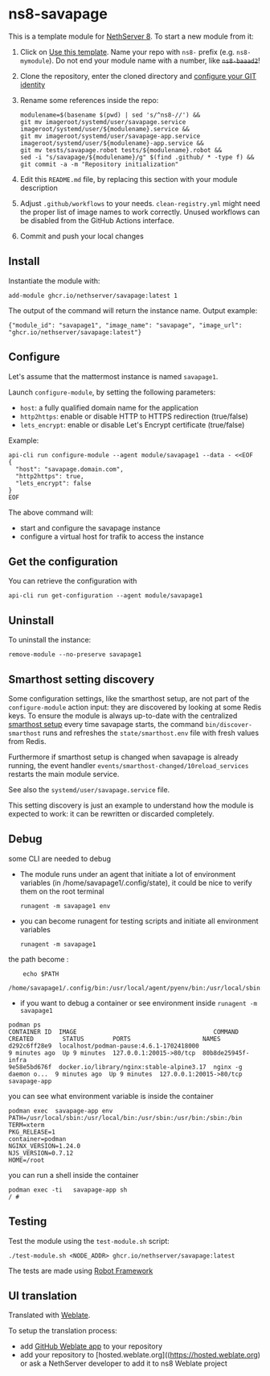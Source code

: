 # ns8-savapage

This is a template module for [NethServer 8](https://github.com/NethServer/ns8-core).
To start a new module from it:

1. Click on [Use this template](https://github.com/NethServer/ns8-savapage/generate).
   Name your repo with `ns8-` prefix (e.g. `ns8-mymodule`). 
   Do not end your module name with a number, like ~~`ns8-baaad2`~~!

1. Clone the repository, enter the cloned directory and
   [configure your GIT identity](https://git-scm.com/book/en/v2/Getting-Started-First-Time-Git-Setup#_your_identity)

1. Rename some references inside the repo:
   ```
   modulename=$(basename $(pwd) | sed 's/^ns8-//') &&
   git mv imageroot/systemd/user/savapage.service imageroot/systemd/user/${modulename}.service &&
   git mv imageroot/systemd/user/savapage-app.service imageroot/systemd/user/${modulename}-app.service && 
   git mv tests/savapage.robot tests/${modulename}.robot &&
   sed -i "s/savapage/${modulename}/g" $(find .github/ * -type f) &&
   git commit -a -m "Repository initialization"
   ```

1. Edit this `README.md` file, by replacing this section with your module
   description

1. Adjust `.github/workflows` to your needs. `clean-registry.yml` might
   need the proper list of image names to work correctly. Unused workflows
   can be disabled from the GitHub Actions interface.

1. Commit and push your local changes

## Install

Instantiate the module with:

    add-module ghcr.io/nethserver/savapage:latest 1

The output of the command will return the instance name.
Output example:

    {"module_id": "savapage1", "image_name": "savapage", "image_url": "ghcr.io/nethserver/savapage:latest"}

## Configure

Let's assume that the mattermost instance is named `savapage1`.

Launch `configure-module`, by setting the following parameters:
- `host`: a fully qualified domain name for the application
- `http2https`: enable or disable HTTP to HTTPS redirection (true/false)
- `lets_encrypt`: enable or disable Let's Encrypt certificate (true/false)


Example:

```
api-cli run configure-module --agent module/savapage1 --data - <<EOF
{
  "host": "savapage.domain.com",
  "http2https": true,
  "lets_encrypt": false
}
EOF
```

The above command will:
- start and configure the savapage instance
- configure a virtual host for trafik to access the instance

## Get the configuration
You can retrieve the configuration with

```
api-cli run get-configuration --agent module/savapage1
```

## Uninstall

To uninstall the instance:

    remove-module --no-preserve savapage1

## Smarthost setting discovery

Some configuration settings, like the smarthost setup, are not part of the
`configure-module` action input: they are discovered by looking at some
Redis keys.  To ensure the module is always up-to-date with the
centralized [smarthost
setup](https://nethserver.github.io/ns8-core/core/smarthost/) every time
savapage starts, the command `bin/discover-smarthost` runs and refreshes
the `state/smarthost.env` file with fresh values from Redis.

Furthermore if smarthost setup is changed when savapage is already
running, the event handler `events/smarthost-changed/10reload_services`
restarts the main module service.

See also the `systemd/user/savapage.service` file.

This setting discovery is just an example to understand how the module is
expected to work: it can be rewritten or discarded completely.

## Debug

some CLI are needed to debug

- The module runs under an agent that initiate a lot of environment variables (in /home/savapage1/.config/state), it could be nice to verify them
on the root terminal

    `runagent -m savapage1 env`

- you can become runagent for testing scripts and initiate all environment variables
  
    `runagent -m savapage1`

 the path become : 
```
    echo $PATH
    /home/savapage1/.config/bin:/usr/local/agent/pyenv/bin:/usr/local/sbin:/usr/local/bin:/usr/sbin:/usr/bin:/usr/
```

- if you want to debug a container or see environment inside
 `runagent -m savapage1`
 ```
podman ps
CONTAINER ID  IMAGE                                      COMMAND               CREATED        STATUS        PORTS                    NAMES
d292c6ff28e9  localhost/podman-pause:4.6.1-1702418000                          9 minutes ago  Up 9 minutes  127.0.0.1:20015->80/tcp  80b8de25945f-infra
9e58e5bd676f  docker.io/library/nginx:stable-alpine3.17  nginx -g daemon o...  9 minutes ago  Up 9 minutes  127.0.0.1:20015->80/tcp  savapage-app
```

you can see what environment variable is inside the container
```
podman exec  savapage-app env
PATH=/usr/local/sbin:/usr/local/bin:/usr/sbin:/usr/bin:/sbin:/bin
TERM=xterm
PKG_RELEASE=1
container=podman
NGINX_VERSION=1.24.0
NJS_VERSION=0.7.12
HOME=/root
```

you can run a shell inside the container

```
podman exec -ti   savapage-app sh
/ # 
```
## Testing

Test the module using the `test-module.sh` script:


    ./test-module.sh <NODE_ADDR> ghcr.io/nethserver/savapage:latest

The tests are made using [Robot Framework](https://robotframework.org/)

## UI translation

Translated with [Weblate](https://hosted.weblate.org/projects/ns8/).

To setup the translation process:

- add [GitHub Weblate app](https://docs.weblate.org/en/latest/admin/continuous.html#github-setup) to your repository
- add your repository to [hosted.weblate.org]((https://hosted.weblate.org) or ask a NethServer developer to add it to ns8 Weblate project

